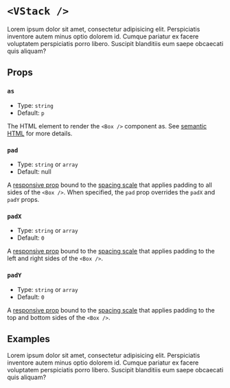 # `<VStack />`

Lorem ipsum dolor sit amet, consectetur adipisicing elit. Perspiciatis inventore autem minus optio dolorem id. Cumque pariatur ex facere voluptatem perspiciatis porro libero. Suscipit blanditiis eum saepe obcaecati quis aliquam?

## Props

### `as`

- Type: `string`
- Default: `p`

The HTML element to render the `<Box />` component as. See [semantic HTML](./../guide/principles.md#semantic-html) for more details.

### `pad`

- Type: `string` or `array`
- Default: null

A [responsive prop](./../guide/principles.md#responsive-props) bound to the [spacing scale](./../guide/principles.md#spacing-scale) that applies padding to all sides of the `<Box />`. When specified, the `pad` prop overrides the `padX` and `padY` props.

### `padX`

- Type: `string` or `array`
- Default: `0`

A [responsive prop](./../guide/principles.md#responsive-props) bound to the [spacing scale](./../guide/principles.md#spacing-scale) that applies padding to the left and right sides of the `<Box />`.

### `padY`

- Type: `string` or `array`
- Default: `0`

A [responsive prop](./../guide/principles.md#responsive-props) bound to the [spacing scale](./../guide/principles.md#spacing-scale) that applies padding to the top and bottom sides of the `<Box />`.

## Examples

Lorem ipsum dolor sit amet, consectetur adipisicing elit. Perspiciatis inventore autem minus optio dolorem id. Cumque pariatur ex facere voluptatem perspiciatis porro libero. Suscipit blanditiis eum saepe obcaecati quis aliquam?
